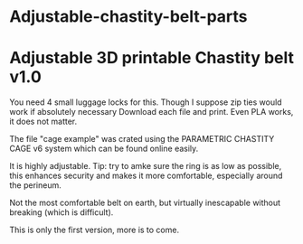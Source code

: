 # Adjustable-chastity-belt-parts
<h1>Adjustable 3D printable Chastity belt v1.0</h1>
You need 4 small luggage locks for this. Though I suppose zip ties would work if absolutely necessary
Download each file and print. Even PLA works, it does not matter.

The file "cage example" was crated using the PARAMETRIC CHASTITY CAGE v6 system which can be found online easily.

It is highly adjustable. Tip: try to amke sure the ring is as low as possible, this enhances security and makes it more comfortable, especially around the perineum.

Not the most comfortable belt on earth, but virtually inescapable without breaking (which is difficult).

This is only the first version, more is to come.
